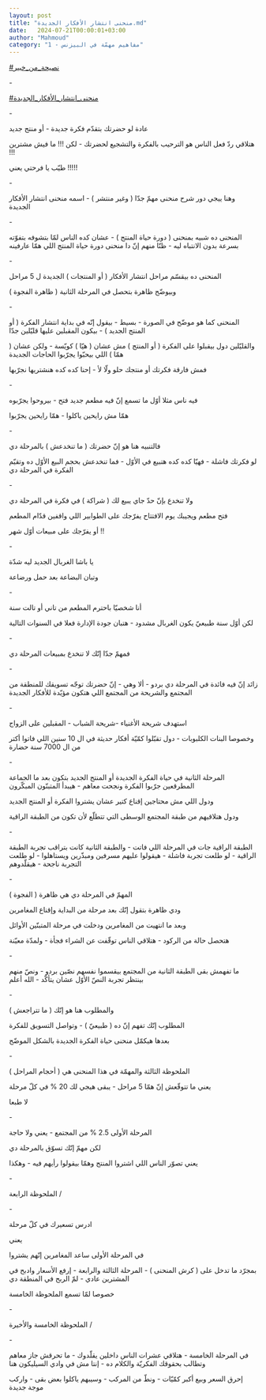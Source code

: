 ```yaml
---
layout: post
title: "منحنى انتشار الأفكار الجديدة.md"
date:   2024-07-21T00:00:01+03:00
author: "Mahmoud"
category: "1 - مفاهيم مهمّة في البيزنس"
---
```

[<u>\#نصيحة_من_خبير</u>](https://www.facebook.com/hashtag/%D9%86%D8%B5%D9%8A%D8%AD%D8%A9_%D9%85%D9%86_%D8%AE%D8%A8%D9%8A%D8%B1?__eep__=6&__cft__%5b0%5d=AZVPn_WnmgeAm8jB8Fr4C_5c9iYRF5NP2LcxW-z26zEkJtw6UAZYu0y2rdLJjtad7q6jxRS5U0iyeX1r2iu2wV7xSf2E737RBG3Y830LuNJ0DzLEB8mijZ8VAvTk3L0MY7BgdPzhGA2ZtiD572JU1y_v79frAXwODuk0_xNWrOWvHw&__tn__=*NK-R)

\-

[<u>\#منحنى_انتشار_الأفكار_الجديدة</u>](https://www.facebook.com/hashtag/%D9%85%D9%86%D8%AD%D9%86%D9%89_%D8%A7%D9%86%D8%AA%D8%B4%D8%A7%D8%B1_%D8%A7%D9%84%D8%A3%D9%81%D9%83%D8%A7%D8%B1_%D8%A7%D9%84%D8%AC%D8%AF%D9%8A%D8%AF%D8%A9?__eep__=6&__cft__%5b0%5d=AZVPn_WnmgeAm8jB8Fr4C_5c9iYRF5NP2LcxW-z26zEkJtw6UAZYu0y2rdLJjtad7q6jxRS5U0iyeX1r2iu2wV7xSf2E737RBG3Y830LuNJ0DzLEB8mijZ8VAvTk3L0MY7BgdPzhGA2ZtiD572JU1y_v79frAXwODuk0_xNWrOWvHw&__tn__=*NK-R)

\-

عادة لو حضرتك بتقدّم فكرة جديدة - أو منتج جديد

هتلاقي ردّ فعل الناس هو الترحيب بالفكرة والتشجيع لحضرتك -
لكن !!! ما فيش مشترين !!!

طيّب يا فرحتي يعني !!!!!

\-

وهنا ييجي دور شرح منحنى مهمّ جدّا ( وغير منتشر ) - اسمه
منحنى انتشار الأفكار الجديدة

\-

المنحنى ده شبيه بمنحنى ( دورة حياة المنتج ) - عشان كده
الناس لمّا بتشوفه بتفوّته بسرعة بدون الانتباه ليه - ظنّا منهم إنّ دا منحنى
دورة حياة المنتج اللي همّا عارفينه

\-

المنحنى ده بيقسّم مراحل انتشار الأفكار ( أو المنتجات )
الجديدة ل 5 مراحل

وبيوضّح ظاهرة بتحصل في المرحلة الثانية ( ظاهرة
الفجوة )

\-

المنحنى كما هو موضّح في الصورة - بسيط - بيقول إنّه في
بداية انتشار الفكرة ( أو المنتج الجديد ) - بيكون المقبلين عليها قليّلين
جدّا

والقليّلين دول بيقبلوا على الفكرة ( أو المنتج ) مش عشان (
هيّا ) كويّسة - ولكن عشان ( همّا ) اللي بيحبّوا يجرّبوا الحاجات
الجديدة

فمش فارقة فكرتك أو منتجك حلو ولّا لأ - إحنا كده كده
هنشتريها نجرّبها

\-

فيه ناس مثلا أوّل ما تسمع إنّ فيه مطعم جديد فتح - بيروحوا
يجرّبوه

همّا مش رايحين ياكلوا - همّا رايحين يجرّبوا

\-

فالتنبيه هنا هو إنّ حضرتك ( ما تنخدعش ) بالمرحلة
دي

لو فكرتك فاشلة - فهيّا كده كده هتبيع في الأوّل - فما
تنخدعش بحجم البيع الأوّل ده وتقيّم الفكرة في المرحلة دي

\-

ولا تنخدع بإنّ حدّ جاي يبيع لك ( شراكة ) في فكرة في
المرحلة دي

فتح مطعم ويجيبك يوم الافتتاح يفرّجك على الطوابير اللي
واقفين قدّام المطعم

أو يفرّجك على مبيعات أوّل شهر !!

\-

يا باشا الغربال الجديد ليه شدّة

وتبان البضاعة بعد حمل ورضاعة

\-

أنا شخصيّا باحترم المطعم من تاني أو تالت سنة

لكن أوّل سنة طبيعيّ يكون الغربال مشدود - هتبان جودة
الإدارة فعلا في السنوات التالية

\-

فمهمّ جدّا إنّك لا تنخدع بمبيعات المرحلة دي

\-

زائد إنّ فيه فائدة في المرحلة دي بردو - ألا وهي - إنّ
حضرتك توجّه تسويقك للمنطقة من المجتمع والشريحة من المجتمع اللي هتكون
مؤيّدة للأفكار الجديدة

\-

استهدف شريحة الأغنياء -شريحة الشباب - المقبلين على
الزواج

وخصوصا البنات الكلبوبات - دول تقبّلوا كمّيّة أفكار حديثة في
ال 10 سنين اللي فاتوا أكتر من ال 7000 سنة حضارة

\-

المرحلة الثانية في حياة الفكرة الجديدة أو المنتج الجديد
بتكون بعد ما الجماعة المطرقعين جرّبوا الفكرة ونجحت معاهم - هيبدأ المتبنّون
المبكّرون

ودول اللي مش محتاجين إقناع كتير عشان يشتروا الفكرة أو
المنتج الجديد

ودول هتلاقيهم من طبقة المجتمع الوسطى التي تتطلّع لأن تكون
من الطبقة الراقية

\-

الطبقة الراقية جات في المرحلة اللي فاتت - والطبقة
الثانية كانت بتراقب تجربة الطبقة الراقية - لو طلعت تجربة فاشلة - هيقولوا
عليهم مسرفين ومبذّرين ويستاهلوا - لو طلعت التجربة ناجحة - هيقلّدوهم

\-

المهمّ في المرحلة دي هي ظاهرة ( الفجوة )

ودي ظاهرة بتقول إنّك بعد مرحلة من البداية وإقناع
المغامرين

وبعد ما انتهيت من المغامرين ودخلت في مرحلة المتبنّين
الأوائل

هتحصل حالة من الركود - هتلاقي الناس توقّفت عن الشراء
فجأة - ولمدّة معيّنة

\-

ما تفهمش بقى الطبقة الثانية من المجتمع بيقسموا نفسهم
نصّين بردو - ونصّ منهم بينتظر تجربة النصّ الأوّل عشان يتأكّد - الله
أعلم

\-

والمطلوب هنا هو إنّك ( ما تتراجعش )

المطلوب إنّك تفهم إنّ ده ( طبيعيّ ) - وتواصل التسويق
للفكرة

بعدها هيكمّل منحنى حياة الفكرة الجديدة بالشكل
الموضّح

\-

الملحوظة الثالثة والمهمّة في هذا المنحنى هي ( أحجام
المراحل )

يعني ما تتوقّعش إنّ همّا 5 مراحل - يبقى هيجي لك 20 % في كلّ
مرحلة

لا طبعا

\-

المرحلة الأولى 2.5 % من المجتمع - يعني ولا حاجة

لكن مهمّ إنّك تسوّق بالمرحلة دي

يعني تصوّر الناس اللي اشتروا المنتج وهمّا بيقولوا رأيهم
فيه - وهكذا

\-

الملحوظة الرابعة /

\-

ادرس تسعيرك في كلّ مرحلة

يعني

في المرحلة الأولى ساعد المغامرين إنّهم يشتروا

بمجرّد ما تدخل على ( كرش المنحنى ) - المرحلة الثالثة
والرابعة - إرفع الأسعار وادبح في المشترين عادي - لمّ الربح في المنطقة
دي

خصوصا لمّا تسمع الملحوظة الخامسة

\-

الملحوظة الخامسة والأخيرة /

\-

في المرحلة الخامسة - هتلاقي عشرات الناس داخلين يقلّدوك -
ما تحرقش جاز معاهم وتطالب بحقوقك الفكريّة والكلام ده - إنتا مش في وادي
السيليكون هنا

إحرق السعر وبيع أكبر كمّيّات - ونطّ من المركب - وسيبهم
ياكلوا بعض بقى - واركب موجة جديدة
